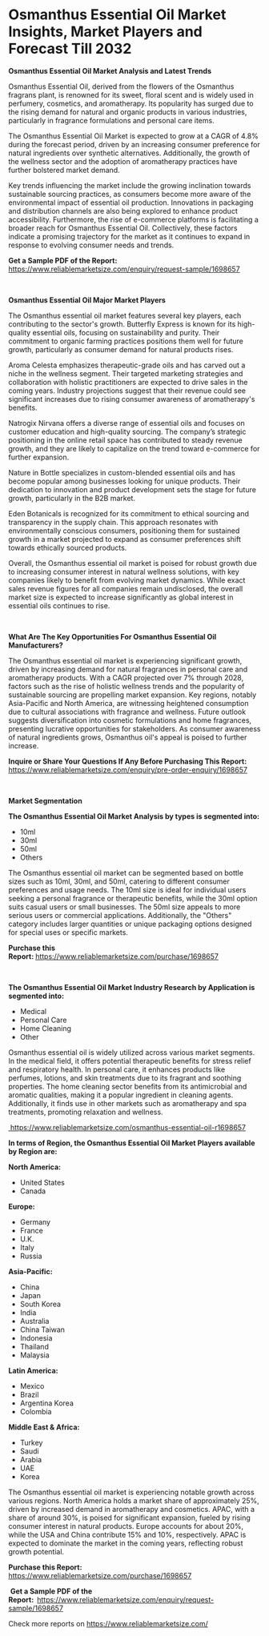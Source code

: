 <p><h1>Osmanthus Essential Oil Market Insights, Market Players and Forecast Till 2032</h1></p><p><strong>Osmanthus Essential Oil Market Analysis and Latest Trends</strong></p>
<p><p>Osmanthus Essential Oil, derived from the flowers of the Osmanthus fragrans plant, is renowned for its sweet, floral scent and is widely used in perfumery, cosmetics, and aromatherapy. Its popularity has surged due to the rising demand for natural and organic products in various industries, particularly in fragrance formulations and personal care items. </p><p>The Osmanthus Essential Oil Market is expected to grow at a CAGR of 4.8% during the forecast period, driven by an increasing consumer preference for natural ingredients over synthetic alternatives. Additionally, the growth of the wellness sector and the adoption of aromatherapy practices have further bolstered market demand. </p><p>Key trends influencing the market include the growing inclination towards sustainable sourcing practices, as consumers become more aware of the environmental impact of essential oil production. Innovations in packaging and distribution channels are also being explored to enhance product accessibility. Furthermore, the rise of e-commerce platforms is facilitating a broader reach for Osmanthus Essential Oil. Collectively, these factors indicate a promising trajectory for the market as it continues to expand in response to evolving consumer needs and trends.</p></p>
<p><strong>Get a Sample PDF of the Report:&nbsp;</strong> <a href="https://www.reliablemarketsize.com/enquiry/request-sample/1698657?utm_campaign=2409&utm_medium=2&utm_source=Github&utm_content=ia&utm_term=08022025&utm_id=osmanthus-essential-oil">https://www.reliablemarketsize.com/enquiry/request-sample/1698657</a></p>
<p>&nbsp;</p>
<p><strong>Osmanthus Essential Oil Major Market Players</strong></p>
<p><p>The Osmanthus essential oil market features several key players, each contributing to the sector's growth. Butterfly Express is known for its high-quality essential oils, focusing on sustainability and purity. Their commitment to organic farming practices positions them well for future growth, particularly as consumer demand for natural products rises.</p><p>Aroma Celesta emphasizes therapeutic-grade oils and has carved out a niche in the wellness segment. Their targeted marketing strategies and collaboration with holistic practitioners are expected to drive sales in the coming years. Industry projections suggest that their revenue could see significant increases due to rising consumer awareness of aromatherapy's benefits.</p><p>Natrogix Nirvana offers a diverse range of essential oils and focuses on customer education and high-quality sourcing. The company’s strategic positioning in the online retail space has contributed to steady revenue growth, and they are likely to capitalize on the trend toward e-commerce for further expansion.</p><p>Nature in Bottle specializes in custom-blended essential oils and has become popular among businesses looking for unique products. Their dedication to innovation and product development sets the stage for future growth, particularly in the B2B market.</p><p>Eden Botanicals is recognized for its commitment to ethical sourcing and transparency in the supply chain. This approach resonates with environmentally conscious consumers, positioning them for sustained growth in a market projected to expand as consumer preferences shift towards ethically sourced products.</p><p>Overall, the Osmanthus essential oil market is poised for robust growth due to increasing consumer interest in natural wellness solutions, with key companies likely to benefit from evolving market dynamics. While exact sales revenue figures for all companies remain undisclosed, the overall market size is expected to increase significantly as global interest in essential oils continues to rise.</p></p>
<p>&nbsp;</p>
<p><strong>What Are The Key Opportunities For Osmanthus Essential Oil Manufacturers?</strong></p>
<p><p>The Osmanthus essential oil market is experiencing significant growth, driven by increasing demand for natural fragrances in personal care and aromatherapy products. With a CAGR projected over 7% through 2028, factors such as the rise of holistic wellness trends and the popularity of sustainable sourcing are propelling market expansion. Key regions, notably Asia-Pacific and North America, are witnessing heightened consumption due to cultural associations with fragrance and wellness. Future outlook suggests diversification into cosmetic formulations and home fragrances, presenting lucrative opportunities for stakeholders. As consumer awareness of natural ingredients grows, Osmanthus oil's appeal is poised to further increase.</p></p>
<p><strong>Inquire or Share Your Questions If Any Before Purchasing This Report:</strong> <a href="https://www.reliablemarketsize.com/enquiry/pre-order-enquiry/1698657?utm_campaign=2409&utm_medium=2&utm_source=Github&utm_content=ia&utm_term=08022025&utm_id=osmanthus-essential-oil">https://www.reliablemarketsize.com/enquiry/pre-order-enquiry/1698657</a></p>
<p>&nbsp;</p>
<p><strong>Market Segmentation</strong></p>
<p><strong>The Osmanthus Essential Oil Market Analysis by types is segmented into:</strong></p>
<p><ul><li>10ml</li><li>30ml</li><li>50ml</li><li>Others</li></ul></p>
<p><p>The Osmanthus essential oil market can be segmented based on bottle sizes such as 10ml, 30ml, and 50ml, catering to different consumer preferences and usage needs. The 10ml size is ideal for individual users seeking a personal fragrance or therapeutic benefits, while the 30ml option suits casual users or small businesses. The 50ml size appeals to more serious users or commercial applications. Additionally, the "Others" category includes larger quantities or unique packaging options designed for special uses or specific markets.</p></p>
<p><strong>Purchase this Report:&nbsp;</strong><a href="https://www.reliablemarketsize.com/purchase/1698657?utm_campaign=2409&utm_medium=2&utm_source=Github&utm_content=ia&utm_term=08022025&utm_id=osmanthus-essential-oil">https://www.reliablemarketsize.com/purchase/1698657</a></p>
<p>&nbsp;</p>
<p><strong>The Osmanthus Essential Oil Market Industry Research by Application is segmented into:</strong></p>
<p><ul><li>Medical</li><li>Personal Care</li><li>Home Cleaning</li><li>Other</li></ul></p>
<p><p>Osmanthus essential oil is widely utilized across various market segments. In the medical field, it offers potential therapeutic benefits for stress relief and respiratory health. In personal care, it enhances products like perfumes, lotions, and skin treatments due to its fragrant and soothing properties. The home cleaning sector benefits from its antimicrobial and aromatic qualities, making it a popular ingredient in cleaning agents. Additionally, it finds use in other markets such as aromatherapy and spa treatments, promoting relaxation and wellness.</p></p>
<p><a href="https://www.reliablemarketsize.com/osmanthus-essential-oil-r1698657?utm_campaign=2409&utm_medium=2&utm_source=Github&utm_content=ia&utm_term=08022025&utm_id=osmanthus-essential-oil">&nbsp;https://www.reliablemarketsize.com/osmanthus-essential-oil-r1698657</a></p>
<p><strong>In terms of Region, the Osmanthus Essential Oil Market Players available by Region are:</strong></p>
<p>
    <p> <strong> North America: </strong>
        <ul>
            <li>United States</li>
            <li>Canada</li>
        </ul>
        </p> 
    <p> <strong> Europe: </strong>
        <ul>
            <li>Germany</li>
            <li>France</li>
            <li>U.K.</li>
            <li>Italy</li>
            <li>Russia</li>
        </ul>
        </p> 
    <p> <strong> Asia-Pacific: </strong>
        <ul>
            <li>China</li>
            <li>Japan</li>
            <li>South Korea</li>
            <li>India</li>
            <li>Australia</li>
            <li>China Taiwan</li>
            <li>Indonesia</li>
            <li>Thailand</li>
            <li>Malaysia</li>
        </ul>
        </p> 
    <p> <strong> Latin America: </strong>
        <ul>
            <li>Mexico</li>
            <li>Brazil</li>
            <li>Argentina Korea</li>
            <li>Colombia</li>
        </ul>
        </p> 
    <p> <strong> Middle East & Africa: </strong>
        <ul>
            <li>Turkey</li>
            <li>Saudi</li>
            <li>Arabia</li>
            <li>UAE</li>
            <li>Korea</li>
        </ul>
    </p>
    </p>
<p><p>The Osmanthus essential oil market is experiencing notable growth across various regions. North America holds a market share of approximately 25%, driven by increased demand in aromatherapy and cosmetics. APAC, with a share of around 30%, is poised for significant expansion, fueled by rising consumer interest in natural products. Europe accounts for about 20%, while the USA and China contribute 15% and 10%, respectively. APAC is expected to dominate the market in the coming years, reflecting robust growth potential.</p></p>
<p><strong>Purchase this Report: </strong><a href="https://www.reliablemarketsize.com/purchase/1698657?utm_campaign=2409&utm_medium=2&utm_source=Github&utm_content=ia&utm_term=08022025&utm_id=osmanthus-essential-oil">https://www.reliablemarketsize.com/purchase/1698657</a></p>
<p>&nbsp;<strong>Get a Sample PDF of the Report:&nbsp;&nbsp;</strong><a href="https://www.reliablemarketsize.com/enquiry/request-sample/1698657?utm_campaign=2409&utm_medium=2&utm_source=Github&utm_content=ia&utm_term=08022025&utm_id=osmanthus-essential-oil">https://www.reliablemarketsize.com/enquiry/request-sample/1698657</a></p>
<p><strong></strong></p>
<p>Check more reports on <a href="https://www.reliablemarketsize.com/?utm_campaign=2409&utm_medium=2&utm_source=Github&utm_content=ia&utm_term=08022025&utm_id=osmanthus-essential-oil">https://www.reliablemarketsize.com/</a></p>